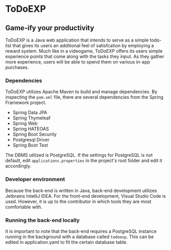 # ToDoEXP
## Game-ify your productivity
ToDoEXP is a Java web application that intends to serve as a simple todo-list that gives its users an additional feel of satisfcation by employing a reward system. Much like in a videogame, ToDoEXP offers its users simple experience points that come along with the tasks they input. As they gather more experience, users will be able to spend them on various in-app purchases. 

### Dependencies
ToDoEXP utilizes Apache Maven to build and manage dependencies. By inspecting the `pom.xml` file, there are several dependencies from the Spring Framework project.

- Spring Data JPA
- Spring Thymeleaf
- Spring Web 
- Spring HATEOAS 
- Spring Boot Security
- Postgresql Driver
- Spring Boot Test

The DBMS utilized is PostgreSQL. If the settings for PostgreSQL is not default, edit `applications.properties` in the project's root folder and edit it accordingly. 

### Developer environment
Because the back-end is written in Java, back-end development utilizes Jetbrains IntelliJ IDEA. For the front-end development, Visual Studio Code is used. However, it is up to the contributor in which tools they are most comfortable with. 

### Running the back-end locally
It is important to note that the back-end requires a PostgreSQL instance running in the background with a database called `todoexp`. This can be edited in application.yaml to fit the certain database table. 
